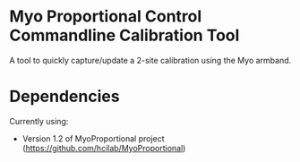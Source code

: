 # Myo Proportional Control Commandline Calibration Tool

A tool to quickly capture/update a 2-site calibration using the Myo armband.

# Dependencies

Currently using:

- Version 1.2 of MyoProportional project (https://github.com/hcilab/MyoProportional)
